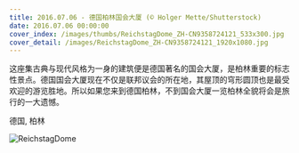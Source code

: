 ```yaml
---
title: 2016.07.06 - 德国柏林国会大厦 (© Holger Mette/Shutterstock)
date: 2016.07.06 00:00:00
cover_index: /images/thumbs/ReichstagDome_ZH-CN9358724121_533x300.jpg
cover_detail: /images/ReichstagDome_ZH-CN9358724121_1920x1080.jpg
---
```


这座集古典与现代风格为一身的建筑便是德国著名的国会大厦，是柏林重要的标志性景点。德国国会大厦现在不仅是联邦议会的所在地，其屋顶的穹形圆顶也是最受欢迎的游览胜地。所以如果您来到德国柏林，不到国会大厦一览柏林全貌将会是旅行的一大遗憾。

德国, 柏林

![ReichstagDome](/images/ReichstagDome_ZH-CN9358724121_1920x1080.jpg)
